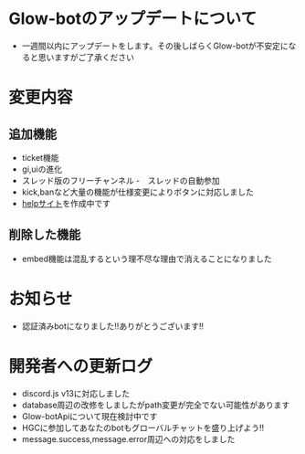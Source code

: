 # Glow-botのアップデートについて
- 一週間以内にアップデートをします。その後しばらくGlow-botが不安定になると思いますがご了承ください
# 変更内容
## 追加機能
- ticket機能
- gi,uiの進化
- スレッド版のフリーチャンネル
-　スレッドの自動参加
- kick,banなど大量の機能が仕様変更によりボタンに対応しました
- [helpサイト](https://help.glow-bot.com/)を作成中です
## 削除した機能
- embed機能は混乱するという理不尽な理由で消えることになりました
# お知らせ
- 認証済みbotになりました!!ありがとうございます!!
# 開発者への更新ログ
- discord.js v13に対応しました
- database周辺の改修をしましたがpath変更が完全でない可能性があります
- Glow-botApiについて現在検討中です
- HGCに参加してあなたのbotもグローバルチャットを盛り上げよう!!
- message.success,message.error周辺への対応をしました
